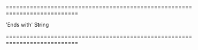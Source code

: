 <!--**
/*-------------------------------------------
    Auto-generated file. Do not modify.
-------------------------------------------

**-->
===========================================================================
<!--default-->'Ends with'<!--/default-->
<!--type-->String<!--/type-->
===========================================================================

<!--shortDescription-->

<!--/shortDescription-->

<!--fullDescription-->

<!--/fullDescription-->
